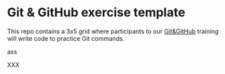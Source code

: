 # Git & GitHub exercise template

This repo contains a 3x5 grid where participants to our [Git&GitHub](https://frontend.ro/evenimente/git-incepatori) training will write code to practice Git commands.


ass

XXX
